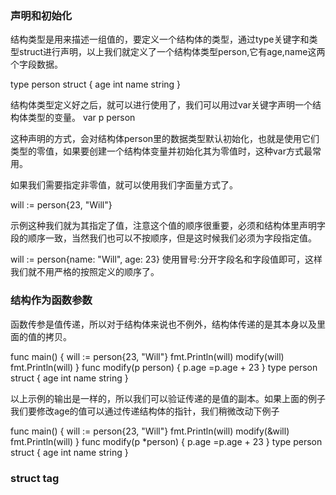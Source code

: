 ### 声明和初始化


结构类型是用来描述一组值的，要定义一个结构体的类型，通过type关键字和类型struct进行声明，以上我们就定义了一个结构体类型person,它有age,name这两个字段数据。

type person struct {
	age int
	name string
}


结构体类型定义好之后，就可以进行使用了，我们可以用过var关键字声明一个结构体类型的变量。
var p person

这种声明的方式，会对结构体person里的数据类型默认初始化，也就是使用它们类型的零值，如果要创建一个结构体变量并初始化其为零值时，这种var方式最常用。


如果我们需要指定非零值，就可以使用我们字面量方式了。

will := person{23, "Will"}

示例这种我们就为其指定了值，注意这个值的顺序很重要，必须和结构体里声明字段的顺序一致，当然我们也可以不按顺序，但是这时候我们必须为字段指定值。

will := person{name: "Will", age: 23}
使用冒号:分开字段名和字段值即可，这样我们就不用严格的按照定义的顺序了。


### 结构作为函数参数

函数传参是值传递，所以对于结构体来说也不例外，结构体传递的是其本身以及里面的值的拷贝。

func main() {
	will := person{23, "Will"}
	fmt.Println(will)
	modify(will)
	fmt.Println(will)
}
func modify(p person) {
	p.age =p.age + 23
}
type person struct {
	age int
	name string
}

以上示例的输出是一样的，所以我们可以验证传递的是值的副本。如果上面的例子我们要修改age的值可以通过传递结构体的指针，我们稍微改动下例子

func main() {
	will := person{23, "Will"}
	fmt.Println(will)
	modify(&will)
	fmt.Println(will)
}
func modify(p *person) {
	p.age =p.age + 23
}
type person struct {
	age int
	name string
}


### struct tag



